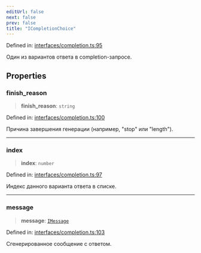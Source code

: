 ```yaml
---
editUrl: false
next: false
prev: false
title: "ICompletionChoice"
---
```


Defined in: [interfaces/completion.ts:95](https://github.com/zloishavrin/gigachat-node/blob/670ebd7ca25a68b6d6d10056ed14010dbca603ea/src/interfaces/completion.ts#L95)

Один из вариантов ответа в completion-запросе.

## Properties

### finish\_reason

> **finish\_reason**: `string`

Defined in: [interfaces/completion.ts:100](https://github.com/zloishavrin/gigachat-node/blob/670ebd7ca25a68b6d6d10056ed14010dbca603ea/src/interfaces/completion.ts#L100)

Причина завершения генерации (например, "stop" или "length").

***

### index

> **index**: `number`

Defined in: [interfaces/completion.ts:97](https://github.com/zloishavrin/gigachat-node/blob/670ebd7ca25a68b6d6d10056ed14010dbca603ea/src/interfaces/completion.ts#L97)

Индекс данного варианта ответа в списке.

***

### message

> **message**: [`IMessage`](/gigachat-node/api/interfaces/message/interfaces/imessage/)

Defined in: [interfaces/completion.ts:103](https://github.com/zloishavrin/gigachat-node/blob/670ebd7ca25a68b6d6d10056ed14010dbca603ea/src/interfaces/completion.ts#L103)

Сгенерированное сообщение с ответом.
